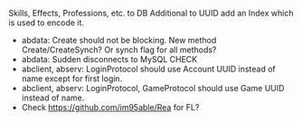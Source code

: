 Skills, Effects, Professions, etc. to DB
Additional to UUID add an Index which is used to encode it.

* abdata: Create should not be blocking. New method Create/CreateSynch? Or synch flag for all methods?
* abdata: Sudden disconnects to MySQL CHECK
* abclient, abserv: LoginProtocol should use Account UUID instead of name except for first login.
* abclient, abserv: LoginProtocol, GameProtocol should use Game UUID instead of name.
* Check https://github.com/im95able/Rea for FL?
